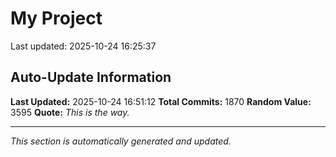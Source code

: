 # My Project


Last updated: 2025-10-24 16:25:37





















































































































































































































































































































































































































































































































































































































































































































































































































































































































































































































































































































































































































































































































































































































































































































































































































































































































































































































































































































































































































































































































































































































































































































































## Auto-Update Information

**Last Updated:** 2025-10-24 16:51:12
**Total Commits:** 1870
**Random Value:** 3595
**Quote:** _This is the way._

---
_This section is automatically generated and updated._